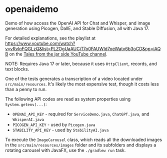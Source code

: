 # openaidemo
Demo of how access the OpenAI API for Chat and Whisper, and image generation using Picogen, DallE, and Stable Diffusion, all with Java 17.

For detailed explanations, see the playlist at https://www.youtube.com/watch?v=vRvlqFQGLzQ&list=PLZOgUaAUCiT7o0FAUWId7oeWatv6b3oCD&pp=iAQB on the [Tales from the jar side YouTube channel](https://www.youtube.com/@talesfromthejarside?sub_confirmation=1).

NOTE: Requires Java 17 or later, because it uses `HttpClient`, records, and text blocks.

One of the tests generates a transcription of a video located under `src/main/resources`. It's likely the most expensive test, though it costs less than a penny to run.

The following API codes are read as system properties using `System.getenv(...)`:

* `OPENAI_API_KEY` - required for `ServiceDemo.java`, `ChatGPT.java`, and `WhisperAI.java`
* `PICOGEN_API_KEY` - used by `Picogen.java`
* `STABILITY_API_KEY` - used by `StabilityAI.java`

To execute the `ImageCarousel` class, which reads all the downloaded images in the `src/main/resources/images` folder and its subfolders and displays a rotating carousel with JavaFX, use the `./gradlew run` task.
